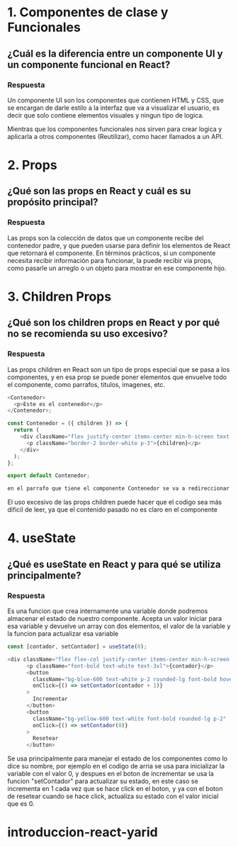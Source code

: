 # 1. Componentes de clase y Funcionales

## ¿Cuál es la diferencia entre un componente UI y un componente funcional en React?

### Respuesta

Un componente UI son los componentes que contienen HTML y CSS, que se encargan de darle estilo a la interfaz que va a visualizar el usuario, es decir que solo contiene elementos visuales y ningun tipo de logica.

Mientras que los componentes funcionales nos sirven para crear logica y aplicarla a otros componentes (Reutilizar), como hacer llamados a un API.

# 2. Props

## ¿Qué son las props en React y cuál es su propósito principal?

### Respuesta

Las props son la colección de datos que un componente recibe del contenedor padre, y que pueden usarse para definir los elementos de React que retornará el componente. En términos prácticos, si un componente necesita recibir información para funcionar, la puede recibir vía props, como pasarle un arreglo o un objeto para mostrar en ese componente hijo.

# 3. Children Props

## ¿Qué son los children props en React y por qué no se recomienda su uso excesivo?

### Respuesta

Las props children en React son un tipo de props especial que se pasa a los componentes, y en esa prop se puede poner elementos que envuelve todo el componente, como parrafos, titulos, imagenes, etc.

```js
<Contenedor>
  <p>Este es el contenedor</p>
</Contenedor>;

const Contenedor = ({ children }) => {
  return (
    <div className="flex justify-center items-center min-h-screen text-3xl font-bold text-white bg-blue-950">
      <p className="border-2 border-white p-3">{children}</p>
    </div>
  );
};

export default Contenedor;

en el parrafo que tiene el componente Contenedor se va a redireccionar el texto "Este es el contenedor", ya que se paso por las props children
```

El uso excesivo de las props children puede hacer que el codigo sea más dificil de leer, ya que el contenido pasado no es claro en el componente

# 4. useState

## ¿Qué es useState en React y para qué se utiliza principalmente?

### Respuesta

Es una funcion que crea internamente una variable donde podremos almacenar el estado de nuestro componente. Acepta un valor iniciar para esa variable y devuelve un array con dos elementos, el valor de la variable y la funcion para actualizar esa variable

```js
const [contador, setContador] = useState(0);

<div className="flex flex-col justify-center items-center min-h-screen bg-gray-700 space-y-2">
      <p className="font-bold text-white text-3xl">{contador}</p>
      <button
        className="bg-blue-600 text-white p-2 rounded-lg font-bold hover:bg-blue-700"
        onClick={() => setContador(contador + 1)}
      >
        Incrementar
      </button>
      <button
        className="bg-yellow-600 text-white font-bold rounded-lg p-2"
        onClick={() => setContador(0)}
      >
        Resetear
      </button>
```

Se usa principalmente para manejar el estado de los componentes como lo dice su nombre, por ejemplo en el codigo de arria se usa para inicializar la variable con el valor 0, y despues en el boton de incrementar se usa la funcion "setContador" para actualizar su estado, en este caso se incrementa en 1 cada vez que se hace click en el boton, y ya con el boton de resetear cuando se hace click, actualiza su estado con el valor inicial que es 0.
# introduccion-react-yarid
